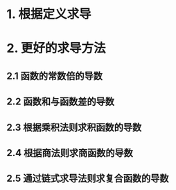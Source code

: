 # 1. 根据定义求导

# 2. 更好的求导方法

## 2.1 函数的常数倍的导数

## 2.2 函数和与函数差的导数

## 2.3 根据乘积法则求积函数的导数

## 2.4 根据商法则求商函数的导数

## 2.5 通过链式求导法则求复合函数的导数